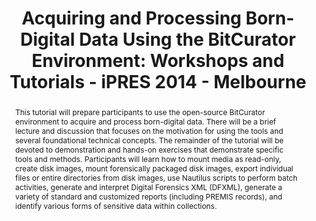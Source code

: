 ---
abstract: "This tutorial will prepare participants to use the open-source BitCurator
  environment to acquire and process born-digital data. There will be a brief lecture
  and discussion that focuses on the motivation for using the tools and several foundational
  technical concepts. The remainder of the tutorial will be devoted to demonstration
  and hands-on exercises that demonstrate specific tools and methods. Participants
  will learn how to mount media as read-only, create disk images, mount forensically
  packaged disk images, export individual files or entire directories from disk images,
  use Nautilus scripts to perform batch activities, generate and interpret Digital
  Forensics XML (DFXML), generate a variety of standard and customized reports (including
  PREMIS records), and identify various forms of sensitive data within collections.
  \n "
creators:
- Lee, Christopher
date: null
document_url: https://services.phaidra.univie.ac.at/api/object/o:378143/download
grand_parent: iPRES
institutions: []
keywords:
- forensics
- preservation
- dfxml
- metadata
- privacy
- collections
- acquisition
landing_page_url: https://phaidra.univie.ac.at/o:378143
language: eng
layout: publication
license: CC BY-NC-SA 3.0 AT
notes_url: null
parent: iPRES 2014
presentation_url: null
size: 150549
source_name: iPRES
title: 'Acquiring and Processing Born-Digital Data Using the BitCurator Environment:
  Workshops and Tutorials - iPRES 2014 - Melbourne'
type: paper
year: 2014
---